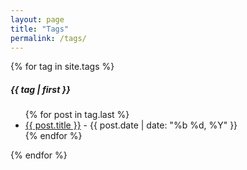 ```yaml
---
layout: page
title: "Tags"
permalink: /tags/
---
```

<div>
{% for tag in site.tags %}
  <h5 id="{{ tag | first | slugify }}">{{ tag | first }}</h5>
  <ul>
    {% for post in tag.last %}
      <li><a href="{{ post.url }}">{{ post.title }}</a> - {{ post.date | date: "%b %d, %Y" }}</li>
    {% endfor %}
  </ul>
{% endfor %}
</div>
